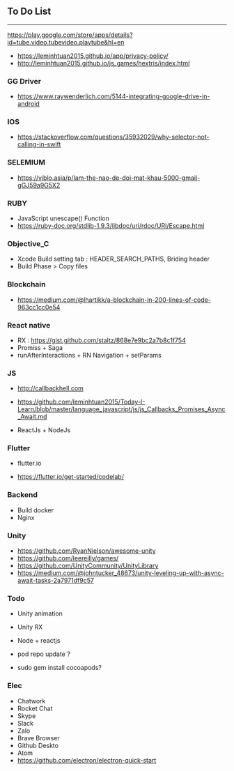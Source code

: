 ## To Do List
 
----------------------------------------------------------------------------
https://play.google.com/store/apps/details?id=tube.video.tubevideo.playtube&hl=en


* https://leminhtuan2015.github.io/app/privacy-policy/
* http://leminhtuan2015.github.io/js_games/hextris/index.html

### GG Driver

* https://www.raywenderlich.com/5144-integrating-google-drive-in-android

### IOS
* https://stackoverflow.com/questions/35932029/why-selector-not-calling-in-swift

### SELEMIUM
* https://viblo.asia/p/lam-the-nao-de-doi-mat-khau-5000-gmail-gGJ59a9G5X2

### RUBY
* JavaScript unescape() Function
* https://ruby-doc.org/stdlib-1.9.3/libdoc/uri/rdoc/URI/Escape.html


### Objective_C
* Xcode Build setting tab : HEADER_SEARCH_PATHS, Briding header
* Build Phase > Copy files

### Blockchain

* https://medium.com/@lhartikk/a-blockchain-in-200-lines-of-code-963cc1cc0e54


### React native
* RX : https://gist.github.com/staltz/868e7e9bc2a7b8c1f754
* Promiss + Saga
* runAfterInteractions + RN Navigation + setParams

### JS
* http://callbackhell.com
* https://github.com/leminhtuan2015/Today-I-Learn/blob/master/language_javascript/js/js_Callbacks_Promises_Async_Await.md

* ReactJs + NodeJs

### Flutter
* flutter.io 
- https://flutter.io/get-started/codelab/

### Backend

* Build docker
* Nginx


### Unity

* https://github.com/RyanNielson/awesome-unity
* https://github.com/leereilly/games/
* https://github.com/UnityCommunity/UnityLibrary
* https://medium.com/@johntucker_48673/unity-leveling-up-with-async-await-tasks-2a7971df9c57

### Todo
* Unity animation
* Unity RX
* Node + reactjs

* pod repo update ?
* sudo gem install cocoapods?


### Elec
 * Chatwork
 * Rocket Chat
 * Skype
 * Slack
 * Zalo
 * Brave Browser
 * Github Deskto
 * Atom
 * https://github.com/electron/electron-quick-start

